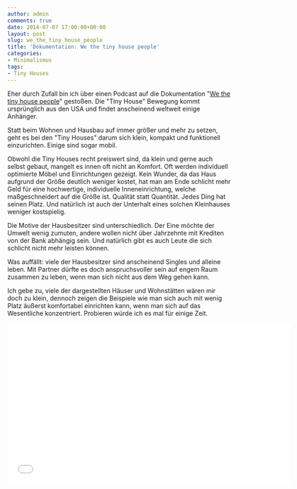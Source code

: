 ```yaml
---
author: admin
comments: true
date: 2014-07-07 17:00:00+00:00
layout: post
slug: we_the_tiny_house_people
title: 'Dokumentation: We the tiny house people'
categories:
- Minimalismus
tags:
- Tiny Houses
---
```


Eher durch Zufall bin ich über einen Podcast auf die Dokumentation "[We the tiny house people](https://www.youtube.com/watch?v=lDcVrVA4bSQ)" gestoßen. Die "Tiny House" Bewegung kommt ursprünglich aus den USA und findet anscheinend weltweit einige Anhänger. 

Statt beim Wohnen und Hausbau auf immer größer und mehr zu setzen, geht es bei den "Tiny Houses" darum sich klein, kompakt und funktionell einzurichten. Einige sind sogar mobil.

Obwohl die Tiny Houses recht preiswert sind, da klein und gerne auch selbst gebaut, mangelt es innen oft nicht an Komfort. Oft werden individuell optimierte Möbel und Einrichtungen gezeigt. Kein Wunder, da das Haus aufgrund der Größe deutlich weniger kostet, hat man am Ende schlicht mehr Geld für eine hochwertige, individuelle Inneneinrichtung, welche maßgeschneidert auf die Größe ist. Qualität statt Quantität. Jedes Ding hat seinen Platz. Und natürlich ist auch der Unterhalt eines solchen Kleinhauses weniger kostspielig.

Die Motive der Hausbesitzer sind unterschiedlich. Der Eine möchte der Umwelt wenig zumuten, andere wollen nicht über Jahrzehnte mit Krediten von der Bank abhängig sein. Und natürlich gibt es auch Leute die sich schlicht nicht mehr leisten können. 

Was auffällt: viele der Hausbesitzer sind anscheinend Singles und alleine leben. Mit Partner dürfte es doch anspruchsvoller sein auf engem Raum zusammen zu leben, wenn man sich nicht aus dem Weg gehen kann.

Ich gebe zu, viele der dargestellten Häuser und Wohnstätten wären mir doch zu klein, dennoch zeigen die Beispiele wie man sich auch mit wenig Platz äußerst komfortabel einrichten kann, wenn man sich auf das Wesentliche konzentriert. Probieren würde ich es mal für einige Zeit.

<iframe width="640" height="360" src="//www.youtube.com/embed/lDcVrVA4bSQ" frameborder="0" allowfullscreen></iframe>
